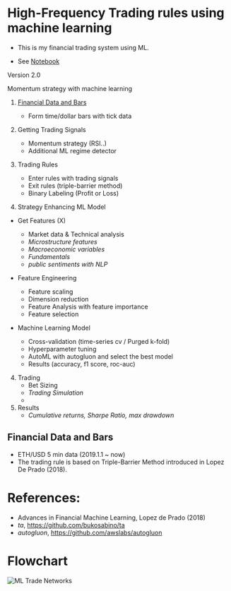 # High-Frequency Trading rules using machine learning 


- This is my financial trading system using ML.

- See [Notebook](https://github.com/jo-cho/trading-rules-using-machine-learning/blob/main/Notebooks/ETHUSD%20trading%20ML.ipynb)


Version 2.0

Momentum strategy with machine learning

1. [Financial Data and Bars](#financial-data-and-bars)

    - Form time/dollar bars with tick data

2. Getting Trading Signals
    - Momentum strategy (RSI..)
    - Additional ML regime detector

3. Trading Rules
    - Enter rules with trading signals
    - Exit rules (triple-barrier method)
    - Binary Labeling (Profit or Loss)


4. Strategy Enhancing ML Model

- Get Features (X)

    - Market data & Technical analysis
    - *Microstructure features*
    - *Macroeconomic variables*
    - *Fundamentals*
    - *public sentiments with NLP*

- Feature Engineering
    - Feature scaling
    - Dimension reduction
    - Feature Analysis with feature importance
    - Feature selection
    
- Machine Learning Model
    - Cross-validation (time-series cv / Purged k-fold)  
    - Hyperparameter tuning
    - AutoML with autogluon and select the best model
    - Results (accuracy, f1 score, roc-auc)
    
4. Trading
    - Bet Sizing
    - *Trading Simulation*
    - 
5. Results
    - *Cumulative returns, Sharpe Ratio, max drawdown*

## Financial Data and Bars

 - ETH/USD 5 min data (2019.1.1 ~ now)
 - The trading rule is based on Triple-Barrier Method introduced in Lopez De Prado (2018).


# References: 
- Advances in Financial Machine Learning, Lopez de Prado (2018)
- *ta*, https://github.com/bukosabino/ta
- *autogluon*, https://github.com/awslabs/autogluon

# Flowchart
![ML Trade Networks](https://user-images.githubusercontent.com/52461409/132567663-eeead1ab-d3de-4cf3-a79f-6fea94722999.png)
